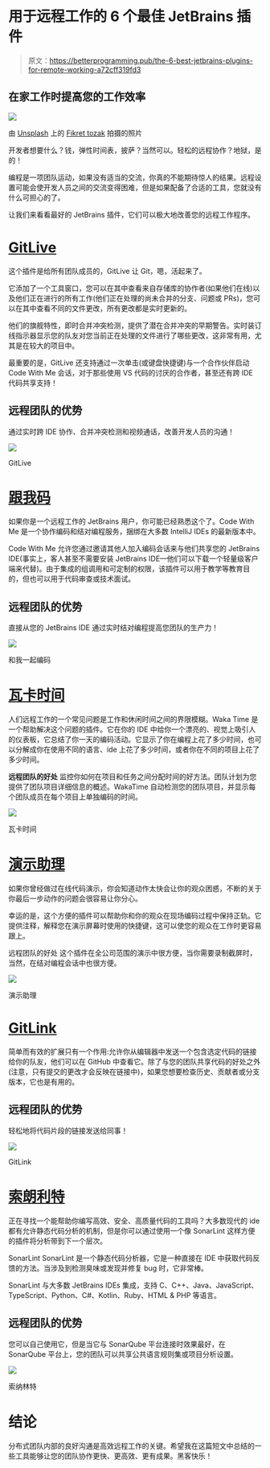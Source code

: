 # 用于远程工作的 6 个最佳 JetBrains 插件

> 原文：<https://betterprogramming.pub/the-6-best-jetbrains-plugins-for-remote-working-a72cff319fd3>

## 在家工作时提高您的工作效率

![](img/48b480d774dd92c54991330e54883f81.png)

由 [Unsplash](https://unsplash.com?utm_source=medium&utm_medium=referral) 上的 [Fikret tozak](https://unsplash.com/@tozakfikret?utm_source=medium&utm_medium=referral) 拍摄的照片

开发者想要什么？钱，弹性时间表，披萨？当然可以。轻松的远程协作？地狱，是的！

编程是一项团队运动，如果没有适当的交流，你真的不能期待惊人的结果。远程设置可能会使开发人员之间的交流变得困难，但是如果配备了合适的工具，您就没有什么可担心的了。

让我们来看看最好的 JetBrains 插件，它们可以极大地改善您的远程工作程序。

# [GitLive](https://plugins.jetbrains.com/plugin/11955-gitlive)

这个插件是给所有团队成员的，GitLive 让 Git，嗯，活起来了。

它添加了一个工具窗口，您可以在其中查看来自存储库的协作者(如果他们在线)以及他们正在进行的所有工作(他们正在处理的尚未合并的分支、问题或 PRs)，您可以在其中查看不同的文件更改，所有更改都是实时更新的。

他们的旗舰特性，即时合并冲突检测，提供了潜在合并冲突的早期警告。实时装订线指示器显示您的队友对您当前正在处理的文件进行了哪些更改，这非常有用，尤其是在较大的项目中。

最重要的是，GitLive 还支持通过一次单击(或键盘快捷键)与一个合作伙伴启动 Code With Me 会话，对于那些使用 VS 代码的讨厌的合作者，甚至还有跨 IDE 代码共享支持！

## **远程团队的优势**

通过实时跨 IDE 协作、合并冲突检测和视频通话，改善开发人员的沟通！

![](img/376e4d9dad0c0ec89b64681639f101cd.png)

GitLive

# [跟我码](https://plugins.jetbrains.com/plugin/14896-code-with-me)

如果你是一个远程工作的 JetBrains 用户，你可能已经熟悉这个了。Code With Me 是一个协作编码和结对编程服务，捆绑在大多数 IntelliJ IDEs 的最新版本中。

Code With Me 允许您通过邀请其他人加入编码会话来与他们共享您的 JetBrains IDE(事实上，客人甚至不需要安装 JetBrains IDE—他们可以下载一个轻量级客户端来代替)。由于集成的组调用和可定制的权限，该插件可以用于教学等教育目的，但也可以用于代码审查或技术面试。

## **远程团队的优势**

直接从您的 JetBrains IDE 通过实时结对编程提高您团队的生产力！

![](img/3f3e4229fbfa795c59cc9a50c4c6de68.png)

和我一起编码

# [瓦卡时间](https://plugins.jetbrains.com/plugin/7425-wakatime)

人们远程工作的一个常见问题是工作和休闲时间之间的界限模糊。Waka Time 是一个帮助解决这个问题的插件。它在你的 IDE 中给你一个漂亮的、视觉上吸引人的仪表板，它总结了你一天的编码活动。它显示了你在编程上花了多少时间，也可以分解成你在使用不同的语言、ide 上花了多少时间，或者你在不同的项目上花了多少时间。

**远程团队的好处**
监控你如何在项目和任务之间分配时间的好方法。团队计划为您提供了团队项目详细信息的概述。WakaTime 自动检测您的团队项目，并显示每个团队成员在每个项目上单独编码的时间。

![](img/208a4d5c0124ceba1d0a1aba2228772c.png)

瓦卡时间

# [演示助理](https://plugins.jetbrains.com/plugin/7345-presentation-assistant)

如果你曾经做过在线代码演示，你会知道动作太快会让你的观众困惑，不断的关于你最后一步动作的问题会很容易让你分心。

幸运的是，这个方便的插件可以帮助你和你的观众在现场编码过程中保持正轨。它提供注释，解释您在演示屏幕时使用的快捷键，这可以使您的观众在工作时更容易跟上。

远程团队的好处
这个插件在全公司范围的演示中很方便，当你需要录制截屏时，当然，在结对编程会话中也很方便。

![](img/ebe5008ae30047572945fc9e7ce7980e.png)

演示助理

# [GitLink](https://plugins.jetbrains.com/plugin/8183-gitlink)

简单而有效的扩展只有一个作用:允许你从编辑器中发送一个包含选定代码的链接给你的队友，他们可以在 GitHub 中查看它。除了与您的团队共享代码的好处之外(注意，只有提交的更改才会反映在链接中)，如果您想要检查历史、贡献者或分支版本，它也是有用的。

## **远程团队的优势**

轻松地将代码片段的链接发送给同事！

![](img/f0c7eb9a9795e8551cbf43bd5b585d65.png)

GitLink

# [索朗利特](https://plugins.jetbrains.com/plugin/7973-sonarlint)

正在寻找一个能帮助你编写高效、安全、高质量代码的工具吗？大多数现代的 ide 都有允许静态代码分析的机制，但是你可以通过使用一个像 SonarLint 这样方便的插件将分析带到下一个层次。

SonarLint SonarLint 是一个静态代码分析器，它是一种直接在 IDE 中获取代码反馈的方法。当涉及到检测臭味或发现并修复 bug 时，它非常棒。

SonarLint 与大多数 JetBrains IDEs 集成，支持 C、C++、Java、JavaScript、TypeScript、Python、C#、Kotlin、Ruby、HTML & PHP 等语言。

## **远程团队的优势**

您可以自己使用它，但是当它与 SonarQube 平台连接时效果最好，在 SonarQube 平台上，您的团队可以共享公共语言规则集或项目分析设置。

![](img/a6425c3c7a68bf44411e7d2e41628d61.png)

索纳林特

# 结论

分布式团队内部的良好沟通是高效远程工作的关键。希望我在这篇短文中总结的一些工具能够让您的团队协作更快、更高效、更有成果。黑客快乐！